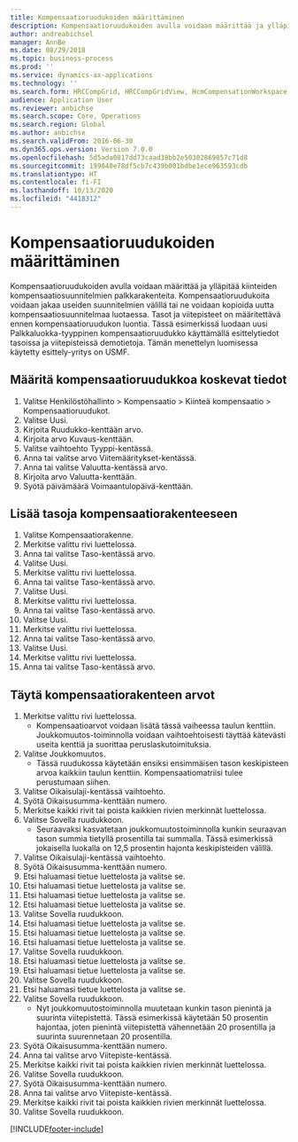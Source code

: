 ```yaml
---
title: Kompensaatioruudukoiden määrittäminen
description: Kompensaatioruudukoiden avulla voidaan määrittää ja ylläpitää kiinteiden kompensaatiosuunnitelmien palkkarakenteita.
author: andreabichsel
manager: AnnBe
ms.date: 08/29/2018
ms.topic: business-process
ms.prod: ''
ms.service: dynamics-ax-applications
ms.technology: ''
ms.search.form: HRCCompGrid, HRCCompGridView, HcmCompensationWorkspace
audience: Application User
ms.reviewer: anbichse
ms.search.scope: Core, Operations
ms.search.region: Global
ms.author: anbichse
ms.search.validFrom: 2016-06-30
ms.dyn365.ops.version: Version 7.0.0
ms.openlocfilehash: 5d5ada0817dd73caad38bb2e50302869857c71d8
ms.sourcegitcommit: 199848e78df5cb7c439b001bdbe1ece963593cdb
ms.translationtype: HT
ms.contentlocale: fi-FI
ms.lasthandoff: 10/13/2020
ms.locfileid: "4418312"
---
```

# <a name="set-up-compensation-grids"></a>Kompensaatioruudukoiden määrittäminen

Kompensaatioruudukoiden avulla voidaan määrittää ja ylläpitää kiinteiden kompensaatiosuunnitelmien palkkarakenteita. Kompensaatioruudukoita voidaan jakaa useiden suunnitelmien välillä tai ne voidaan kopioida uutta kompensaatiosuunnitelmaa luotaessa.  Tasot ja viitepisteet on määritettävä ennen kompensaatioruudukon luontia. Tässä esimerkissä luodaan uusi Palkkaluokka-tyyppinen kompensaatioruudukko käyttämällä esittelytiedot tasoissa ja viitepisteissä demotietoja. Tämän menettelyn luomisessa käytetty esittely-yritys on USMF.


## <a name="set-up-information-about-the-compensation-grid"></a>Määritä kompensaatioruudukkoa koskevat tiedot
1. Valitse Henkilöstöhallinto > Kompensaatio > Kiinteä kompensaatio > Kompensaatioruudukot.
2. Valitse Uusi.
3. Kirjoita Ruudukko-kenttään arvo.
4. Kirjoita arvo Kuvaus-kenttään.
5. Valitse vaihtoehto Tyyppi-kentässä.
6. Anna tai valitse arvo Viitemääritykset-kentässä.
7. Anna tai valitse Valuutta-kentässä arvo.
8. Kirjoita arvo Valuutta-kenttään.
9. Syötä päivämäärä Voimaantulopäivä-kenttään.

## <a name="add-levels-to-the-compensation-structure"></a>Lisää tasoja kompensaatiorakenteeseen
1. Valitse Kompensaatiorakenne.
2. Merkitse valittu rivi luettelossa.
3. Anna tai valitse Taso-kentässä arvo.
4. Valitse Uusi.
5. Merkitse valittu rivi luettelossa.
6. Anna tai valitse Taso-kentässä arvo.
7. Valitse Uusi.
8. Merkitse valittu rivi luettelossa.
9. Anna tai valitse Taso-kentässä arvo.
10. Valitse Uusi.
11. Merkitse valittu rivi luettelossa.
12. Anna tai valitse Taso-kentässä arvo.
13. Valitse Uusi.
14. Merkitse valittu rivi luettelossa.
15. Anna tai valitse Taso-kentässä arvo.

## <a name="fill-in-the-compensation-structure-with-values"></a>Täytä kompensaatiorakenteen arvot
1. Merkitse valittu rivi luettelossa.
    * Kompensaatioarvot voidaan lisätä tässä vaiheessa taulun kenttiin. Joukkomuutos-toiminnolla voidaan vaihtoehtoisesti täyttää kätevästi useita kenttiä ja suorittaa peruslaskutoimituksia.  
2. Valitse Joukkomuutos.
    * Tässä ruudukossa käytetään ensiksi ensimmäisen tason keskipisteen arvoa kaikkiin taulun kenttiin. Kompensaatiomatriisi tulee perustumaan siihen.  
3. Valitse Oikaisulaji-kentässä vaihtoehto.
4. Syötä Oikaisusumma-kenttään numero.
5. Merkitse kaikki rivit tai poista kaikkien rivien merkinnät luettelossa.
6. Valitse Sovella ruudukkoon.
    * Seuraavaksi kasvatetaan joukkomuutostoiminnolla kunkin seuraavan tason summia tietyllä prosentilla tai summalla. Tässä esimerkissä jokaisella luokalla on 12,5 prosentin hajonta keskipisteiden välillä.  
7. Valitse Oikaisulaji-kentässä vaihtoehto.
8. Syötä Oikaisusumma-kenttään numero.
9. Etsi haluamasi tietue luettelosta ja valitse se.
10. Etsi haluamasi tietue luettelosta ja valitse se.
11. Etsi haluamasi tietue luettelosta ja valitse se.
12. Etsi haluamasi tietue luettelosta ja valitse se.
13. Valitse Sovella ruudukkoon.
14. Etsi haluamasi tietue luettelosta ja valitse se.
15. Etsi haluamasi tietue luettelosta ja valitse se.
16. Etsi haluamasi tietue luettelosta ja valitse se.
17. Valitse Sovella ruudukkoon.
18. Etsi haluamasi tietue luettelosta ja valitse se.
19. Etsi haluamasi tietue luettelosta ja valitse se.
20. Valitse Sovella ruudukkoon.
21. Etsi haluamasi tietue luettelosta ja valitse se.
22. Valitse Sovella ruudukkoon.
    * Nyt joukkomuutostoiminnolla muutetaan kunkin tason pienintä ja suurinta viitepistettä. Tässä esimerkissä käytetään 50 prosentin hajontaa, joten pienintä viitepistettä vähennetään 20 prosentilla ja suurinta suurennetaan 20 prosentilla.  
23. Syötä Oikaisusumma-kenttään numero.
24. Anna tai valitse arvo Viitepiste-kentässä.
25. Merkitse kaikki rivit tai poista kaikkien rivien merkinnät luettelossa.
26. Valitse Sovella ruudukkoon.
27. Syötä Oikaisusumma-kenttään numero.
28. Anna tai valitse arvo Viitepiste-kentässä.
29. Merkitse kaikki rivit tai poista kaikkien rivien merkinnät luettelossa.
30. Valitse Sovella ruudukkoon.



[!INCLUDE[footer-include](../includes/footer-banner.md)]